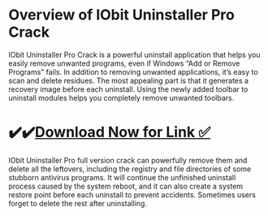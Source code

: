 # Overview of IObit Uninstaller Pro Crack

IObit Uninstaller Pro Crack is a powerful uninstall application that helps you easily remove unwanted programs, even if Windows “Add or Remove Programs” fails. In addition to removing unwanted applications, it’s easy to scan and delete residues. The most appealing part is that it generates a recovery image before each uninstall. Using the newly added toolbar to uninstall modules helps you completely remove unwanted toolbars.

# ✔️✔️[Download Now for Link ✅](https://techpcfree.com/iobit-uninstaller-pro-crack/) 

IObit Uninstaller Pro full version crack can powerfully remove them and delete all the leftovers, including the registry and file directories of some stubborn antivirus programs. It will continue the unfinished uninstall process caused by the system reboot, and it can also create a system restore point before each uninstall to prevent accidents. Sometimes users forget to delete the rest after uninstalling.
